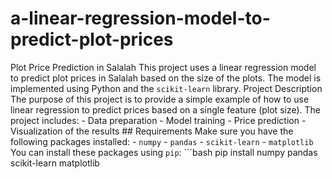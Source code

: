 # a-linear-regression-model-to-predict-plot-prices
 Plot Price Prediction in Salalah  This project uses a linear regression model to predict plot prices in Salalah based on the size of the plots. The model is implemented using Python and the `scikit-learn` library. Project Description  The purpose of this project is to provide a simple example of how to use linear regression to predict prices based on a single feature (plot size). The project includes: - Data preparation - Model training - Price prediction - Visualization of the results  ## Requirements  Make sure you have the following packages installed: - `numpy` - `pandas` - `scikit-learn` - `matplotlib`  You can install these packages using `pip`:  ```bash pip install numpy pandas scikit-learn matplotlib
